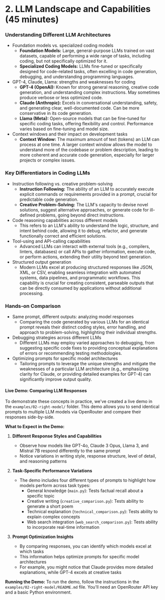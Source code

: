 # 2. LLM Landscape and Capabilities (45 minutes)

### Understanding Different LLM Architectures
- Foundation models vs. specialized coding models
  * **Foundation Models:** Large, general-purpose LLMs trained on vast datasets, capable of performing a wide range of tasks, including coding, but not specifically optimized for it.
  * **Specialized Coding Models:** LLMs fine-tuned or specifically designed for code-related tasks, often excelling in code generation, debugging, and understanding programming languages.
- GPT-4, Claude, Llama: strengths and weaknesses for coding
  * **GPT-4 (OpenAI):** Known for strong general reasoning, creative code generation, and understanding complex instructions. May sometimes produce verbose or less optimized code.
  * **Claude (Anthropic):** Excels in conversational understanding, safety, and generating clear, well-documented code. Can be more conservative in its code generation.
  * **Llama (Meta):** Open-source models that can be fine-tuned for specific coding tasks, offering flexibility and control. Performance varies based on fine-tuning and model size.
- Context windows and their impact on development tasks
  * **Context Window:** The maximum amount of text (tokens) an LLM can process at one time. A larger context window allows the model to understand more of the codebase or problem description, leading to more coherent and accurate code generation, especially for larger projects or complex issues.

### Key Differentiators in Coding LLMs
- Instruction following vs. creative problem-solving
  * **Instruction Following:** The ability of an LLM to accurately execute explicit commands or requirements provided in a prompt, crucial for predictable code generation.
  * **Creative Problem-Solving:** The LLM's capacity to devise novel solutions, suggest alternative approaches, or generate code for ill-defined problems, going beyond direct instructions.
- Code reasoning capabilities across different models
  * This refers to an LLM's ability to understand the logic, structure, and intent behind code, allowing it to debug, refactor, and generate functionally correct and efficient solutions.
- Tool-using and API-calling capabilities
  * Advanced LLMs can interact with external tools (e.g., compilers, linters, databases) or call APIs to gather information, execute code, or perform actions, extending their utility beyond text generation.
- Structured output generation
  * Modern LLMs excel at producing structured responses like JSON, XML, or CSV, enabling seamless integration with automated systems, data pipelines, and programmatic workflows. This capability is crucial for creating consistent, parseable outputs that can be directly consumed by applications without additional processing.

### Hands-on Comparison
- Same prompt, different outputs: analyzing model responses
  * Comparing the code generated by various LLMs for an identical prompt reveals their distinct coding styles, error handling, and approach to problem-solving, highlighting their individual strengths.
- Debugging strategies across different LLMs
  * Different LLMs may employ varied approaches to debugging, from suggesting specific code fixes to providing conceptual explanations of errors or recommending testing methodologies.
- Optimizing prompts for specific model architectures
  * Tailoring prompts to leverage the unique strengths and mitigate the weaknesses of a particular LLM architecture (e.g., emphasizing clarity for Claude, or providing detailed examples for GPT-4) can significantly improve output quality.

#### Live Demo: Comparing LLM Responses
To demonstrate these concepts in practice, we've created a live demo in the `examples/02-right-model/` folder. This demo allows you to send identical prompts to multiple LLM models via OpenRouter and compare their responses side-by-side.

**What to Expect in the Demo:**

1. **Different Response Styles and Capabilities**
   * Observe how models like GPT-4o, Claude 3 Opus, Llama 3, and Mistral 7B respond differently to the same prompt
   * Notice variations in writing style, response structure, level of detail, and reasoning patterns

2. **Task-Specific Performance Variations**
   * The demo includes four different types of prompts to highlight how models perform across task types:
     - General knowledge (`main.py`): Tests factual recall about a specific topic
     - Creative writing (`creative_comparison.py`): Tests ability to generate a short poem
     - Technical explanation (`technical_comparison.py`): Tests ability to explain complex concepts
     - Web search integration (`web_search_comparison.py`): Tests ability to incorporate real-time information

3. **Prompt Optimization Insights**
   * By comparing responses, you can identify which models excel at which tasks
   * This information helps optimize prompts for specific model architectures
   * For example, you might notice that Claude provides more detailed explanations, while GPT-4 excels at creative tasks

**Running the Demo:**
To run the demo, follow the instructions in the `examples/02-right-model/README.md` file. You'll need an OpenRouter API key and a basic Python environment.
